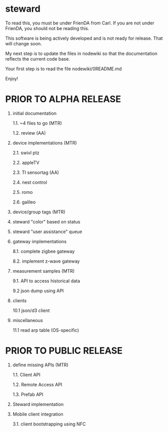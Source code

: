 steward
=======
To read this, you must be under FrienDA from Carl. If you are not under FrienDA, you should not be reading this.

This software is being actively developed and is not ready for release.
That will change soon.

My next step is to update the files in nodewiki so that the documentation reflects the current code base.

Your first step is to read the file nodewiki/0README.md

Enjoy!


PRIOR TO ALPHA RELEASE
======================

1. initial documentation

    1.1. ~4 files to go (MTR)

    1.2. review (AA)

2. device implementations (MTR)

    2.1. swivl ptz

    2.2. appleTV

    2.3. TI sensortag (AA)

    2.4. nest control

    2.5. romo

    2.6. galileo

4. device/group tags (MTR)

5. steward "color" based on status

6. steward "user assistance" queue

8. gateway implementations

    8.1. complete zigbee gateway

    8.2. implement z-wave gateway

9. measurement samples (MTR)

    9.1. API to access historical data

    9.2 json dump using API

10. clients

    10.1 json/d3 client

11. miscellaneous

    11.1 read arp table (OS-specific)



PRIOR TO PUBLIC RELEASE
=======================

1. define missing APIs (MTR)

    1.1. Client API

    1.2. Remote Access API

    1.3. Prefab API

2. Steward implementation

3. Mobile client integration

    3.1. client bootstrapping using NFC
